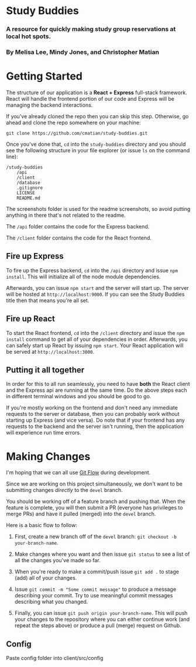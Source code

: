 # Study Buddies

### A resource for quickly making study group reservations at local hot spots.

### By Melisa Lee, Mindy Jones, and Christopher Matian

# Getting Started

The structure of our application is a **React + Express** full-stack framework. React will handle the frontend portion of our code and Express will be managing the backend interactions.

If you've already cloned the repo then you can skip this step. Otherwise, go ahead and clone the repo somewhere on your machine:

`git clone https://github.com/cmatian/study-buddies.git`

Once you've done that, `cd` into the `study-buddies` directory and you should see the following structure in your file explorer (or issue `ls` on the command line):

```
/study-buddies
    /api
    /client
    /database
    .gitignore
    LICENSE
    README.md
```

The screenshots folder is used for the readme screenshots, so avoid putting anything in there that's not related to the readme.

The `/api` folder contains the code for the Express backend.

The `/client` folder contains the code for the React frontend.

## Fire up Express

To fire up the Express backend, `cd` into the `/api` directory and issue `npm install`. This will initialize all of the node module dependencies.

Afterwards, you can issue `npm start` and the server will start up. The server will be hosted at `http://localhost:9000`. If you can see the Study Buddies title then that means you're all set.

## Fire up React

To start the React frontend, `cd` into the `/client` directory and issue the `npm install` command to get all of your dependencies in order. Afterwards, you can safely start up React by issuing `npm start`. Your React application will be served at `http://localhost:3000`.

## Putting it all together

In order for this to all run seamlessly, you need to have **both** the React client and the Express api are running at the same time. Do the above steps each in different terminal windows and you should be good to go.

If you're mostly working on the frontend and don't need any immediate requests to the server or database, then you can probably work without starting up Express (and vice versa). Do note that if your frontend has any requests to the backend and the server isn't running, then the application will experience run time errors.

# Making Changes

I'm hoping that we can all use [Git Flow](https://nvie.com/posts/a-successful-git-branching-model/) during development.

Since we are working on this project simultaneously, we don't want to be submitting changes _directly_ to the `devel` branch.

You should be working off of a feature branch and pushing that. When the feature is complete, you will then submit a PR (everyone has privileges to merge PRs) and have it pulled (merged) into the `devel` branch.

Here is a basic flow to follow:

1. First, create a new branch off of the `devel` branch: `git checkout -b your-branch-name`.

2. Make changes where you want and then issue `git status` to see a list of all the changes you've made so far.

3. When you're ready to make a commit/push issue `git add .` to stage (add) all of your changes.

4. Issue `git commit -m "Some commit message"` to produce a message describing your commit. Try to use meaningful commit messages describing what you changed.

5. Finally, you can issue `git push origin your-branch-name`. This will push your changes to the repository where you can either continue work (and repeat the steps above) or produce a pull (merge) request on Github.

## Config
Paste config folder into client/src/config